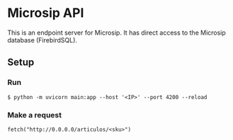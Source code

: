 # Microsip API
This is an endpoint server for Microsip. It has direct access to the Microsip database (FirebirdSQL).

## Setup
### Run
```
$ python -m uvicorn main:app --host '<IP>' --port 4200 --reload
```
### Make a request
```
fetch("http://0.0.0.0/articulos/<sku>")
```
